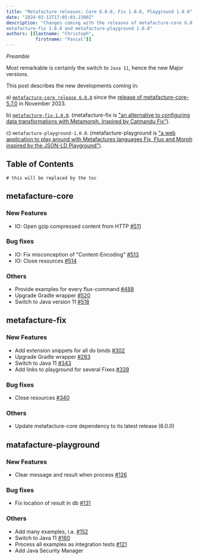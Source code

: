 ```yaml
---
title: "Metafacture releases: Core 6.0.0, Fix 1.0.0, Playground 1.0.0"
date: "2024-03-12T17:05:03.2300Z"
description: "Changes coming with the releases of metafacture-core 6.0.0,
metafacture-fix 1.0.0 and metafacture-playground 1.0.0"
authors: [{lastname: "Christoph",
           firstname: "Pascal"}]
---
```


*Preamble*

Most remarkable is certainly the switch to `Java 11`, hence the new Major
versions.

This post describes the new developments coming in:

a) [`metafacture-core release
    6.0.0`](https://central.sonatype.com/namespace/org.metafacture) since the [release of
 metafacture-core-5.7.0](https://blog.metafacture.org/metafacture-5.7.0/) in November 2023.

b) [`metafacture-fix-1.0.0`](https://github.com/metafacture/metafacture-fix/releases/tag/1.0.0).
    (metafacture-fix is ["an alternative to configuring data transformations with
    Metamorph. Inspired by Catmandu Fix"](https://github.com/metafacture/metafacture-fix)).

c)  `metafacture-playground-1.0.0`.
    (metafacture-playground is ["a web application to play around with Metafactures languages Fix, Flux and Morph inspired by the JSON-LD Playground"](https://github.com/metafacture/metafacture-playground/)).

## Table of Contents

```toc
# this will be replaced by the toc
```

## metafacture-core

### New Features
- IO: Open gzip compressed content from HTTP [#511](https://github.com/metafacture/metafacture-core/issues/511)

### Bug fixes
- IO:  Fix misconception of "Content-Encoding" [#513](https://github.com/metafacture/metafacture-core/issues/513)
- IO: Close resources [#514](https://github.com/metafacture/metafacture-core/issues/514)

### Others
- Provide examples for every flux-command [#488](https://github.com/metafacture/metafacture-core/issues/488)
- Upgrade Gradle wrapper [#520](https://github.com/metafacture/metafacture-core/issues/520)
- Switch to Java version 11 [#518](https://github.com/metafacture/metafacture-core/issues518)

## metafacture-fix

### New Features

- Add extension snippets for all do binds [#302](https://github.com/metafacture/metafacture-fix/issues/302)
- Upgrade Gradle wrapper [#283](https://github.com/metafacture/metafacture-fix/issues/302)
- Switch to Java 11 [#343](https://github.com/metafacture/metafacture-fix/issues/302)
- Add links to playground for several Fixes [#339](https://github.com/metafacture/metafacture-fix/issues/302)

### Bug fixes

- Close resources [#340](https://github.com/metafacture/metafacture-fix/issues/340)

### Others

- Update metafacture-core dependency to its latest release (6.0.0)

## matafacture-playground

### New Features

- Clear message and result when process [#126](https://github.com/metafacture/metafacture-playground/issues/126)

### Bug fixes

- Fix location of result in db [#131](https://github.com/metafacture/metafacture-playground/issues/131)

### Others

- Add many examples, i.a. [#152](https://github.com/metafacture/metafacture-playground/issues/152)
- Switch to Java 11 [#160](https://github.com/metafacture/metafacture-playground/issues/160)
- Process all examples as integration tests [#121](https://github.com/metafacture/metafacture-playground/issues/121)
- Add Java Security Manager
